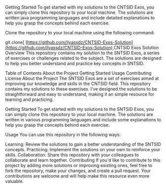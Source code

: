 Getting Started
To get started with my solutions to the CNTSID Exos, you can simply clone this repository to your local machine. The solutions are written java programming languages and include detailed explanations to help you grasp the concepts behind each exercise.


Clone the repository to your local machine using the following command:

git clone[ [[https://github.com/ilyassdz/CNTSID-Exos-Solution](https://github.com/ilyassdz/CNTSID-Exos-Solution)
](https://github.com/ilyassdz/CNTSID-Exos-Solution.git)
CNTSID Exos Solution
Overview
This repository contains my solution to the SNTSID Exos, a series of exercises or challenges related to the subject. The solutions are designed to help you better understand and practice key concepts in SNTSID.

Table of Contents
About the Project
Getting Started
Usage
Contributing
License
About the Project
The SNTSID Exos are a set of exercises aimed at improving our knowledge and skills in the CNTSID field. This repository contains my solutions to these exercises. I've designed the solutions to be straightforward and easy to understand, making it an simple resource for learning and practicing.

Getting Started
To get started with my solutions to the SNTSID Exos, you can simply clone this repository to your local machine. The solutions are written in various programming languages and include some explanations to help you grasp the concepts behind each exercise.

 
Usage
You can use this repository in the following ways:

Learning: Review the solutions to gain a better understanding of the SNTSID concepts.
Practicing: Implement the solutions on your own to reinforce your skills.
Collaboration: Share this repository with your colleagues to collaborate and learn together.
Contributing
If you'd like to contribute to this project by adding more solutions or improving existing ones, feel free to fork the repository, make your changes, and create a pull request. Your contributions are welcome and will help make this resource even more valuable.
